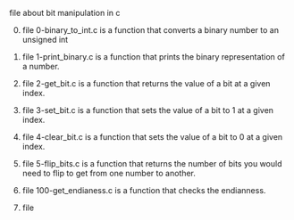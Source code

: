 file about bit manipulation in c

0. file 0-binary_to_int.c is a function that converts a binary number to an unsigned int

1. file 1-print_binary.c is a function that prints the binary representation of a number.

2. file 2-get_bit.c is a function that returns the value of a bit at a given index.

3. file 3-set_bit.c is a function that sets the value of a bit to 1 at a given index.

4. file 4-clear_bit.c is a function that sets the value of a bit to 0 at a given index.

5. file  5-flip_bits.c is a function that returns the number of bits you would need to flip to get from one number to another.

100. file 100-get_endianess.c is a function that checks the endianness.

101. file
